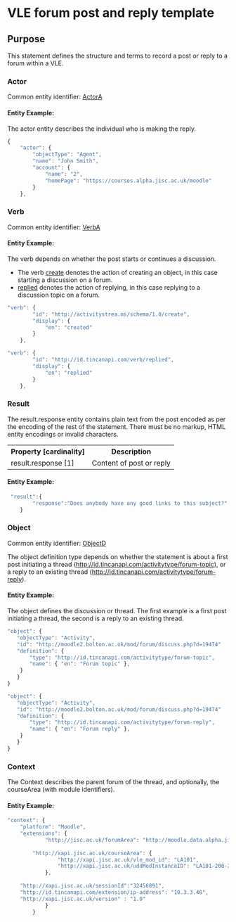 # VLE forum post and reply template

## Purpose
This statement defines the structure and terms to record a post or reply to a forum within a VLE.

### Actor

Common entity identifier: [ActorA](../common_structures.md#actora)

#### Entity Example:
The actor entity describes the individual who is making the reply.

``` Javascript
{
    "actor": {
        "objectType": "Agent",
        "name": "John Smith",
        "account": {
            "name": "2",
            "homePage": "https://courses.alpha.jisc.ac.uk/moodle"
        }
    },
```

### Verb

Common entity identifier: [VerbA](/common_structures.md#verba)

#### Entity Example:

The verb depends on whether the post starts or continues a discussion.

- The verb [create](/vocabulary.md#create) denotes the action of creating an object, in this case starting a discussion on a forum.
- [replied](/vocabulary.md#replied) denotes the action of replying, in this case replying to a discussion topic on a forum.

``` javascript
"verb": {
        "id": "http://activitystrea.ms/schema/1.0/create",
        "display": {
            "en": "created"
        }
    },

"verb": {
        "id": "http://id.tincanapi.com/verb/replied",
        "display": {
            "en": "replied"
        }
    },
```

### Result
The result.response entity contains plain text from the post encoded as per the encoding of the rest of the statement. There must be no markup,  HTML entity encodings or invalid characters.

<table>
	<tr><th>Property [cardinality]</th><th>Description</th></tr>
	<tr><td>result.response [1]</td><td>Content of post or reply</td></tr>
</table>


#### Entity Example:


``` javascript
 "result":{
        "response":"Does anybody have any good links to this subject?"
    }
```

### Object
Common entity identifier: [ObjectD](/common_structures.md#objectd)

The object definition type depends on whether the statement is about a first post initiating a thread (http://id.tincanapi.com/activitytype/forum-topic), or a reply to an existing thread (http://id.tincanapi.com/activitytype/forum-reply).

#### Entity Example:
The object defines the discussion or thread. The first example is a first post initiating a thread, the second is a reply to an existing thread.

 ``` javascript
"object": {
	"objectType": "Activity",
	"id": "http://moodle2.bolton.ac.uk/mod/forum/discuss.php?d=19474"	
	"definition": {
		"type": "http://id.tincanapi.com/activitytype/forum-topic",			
		"name": { "en": "Forum topic" },			   
	 }
    }
}

"object": {
	"objectType": "Activity",
	"id": "http://moodle2.bolton.ac.uk/mod/forum/discuss.php?d=19474"	
	"definition": {
		"type": "http://id.tincanapi.com/activitytype/forum-reply",			
		"name": { "en": "Forum reply" },			   
	 }
    }
}

```

### Context
The Context describes the parent forum of the thread, and optionally, the courseArea (with module identifiers).

#### Entity Example:

``` javascript
"context": {
    "platform": "Moodle",
    "extensions": {
    		"http://jisc.ac.uk/forumArea": "http://moodle.data.alpha.jisc.ac.uk/mod/forum/view.php?id=138371",
			
		"http://xapi.jisc.ac.uk/courseArea": {
      		 	"http://xapi.jisc.ac.uk/vle_mod_id": "LA101",
				"http://xapi.jisc.ac.uk/uddModInstanceID": "LA101-200-2016S1-0",
			},
			
	"http://xapi.jisc.ac.uk/sessionId":"32456891",
	"http://id.tincanapi.com/extension/ip-address": "10.3.3.48",
	"http://xapi.jisc.ac.uk/version" : "1.0"
			}
		}
```
